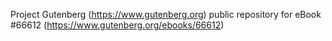 Project Gutenberg (https://www.gutenberg.org) public repository for
eBook #66612 (https://www.gutenberg.org/ebooks/66612)
